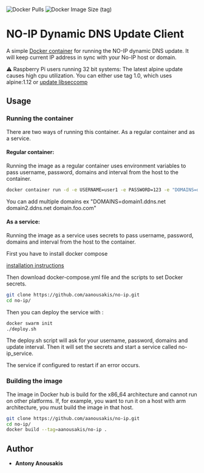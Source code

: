 ![Docker Pulls](https://img.shields.io/docker/pulls/aanousakis/no-ip?style=plastic)
![Docker Image Size (tag)](https://img.shields.io/docker/image-size/aanousakis/no-ip/latest)

# NO-IP Dynamic DNS Update Client

A simple [Docker container](https://hub.docker.com/r/aanousakis/no-ip) for running the NO-IP dynamic DNS update. It will keep current IP address in sync with your No-IP host or domain.

⚠️ Raspberry Pi users running 32 bit systems: The latest alpine update causes high cpu utilization. You can either use tag 1.0, which uses alpine:1.12 or [update libseccomp](https://github.com/alpinelinux/docker-alpine/issues/135#issuecomment-812287338)

## Usage

### Running  the container
   
There are two ways of running this container. As a regular container and as a service.

#### Regular container:
Running the image as a regular container uses environment variables to pass username, password, domains and interval from the host to the container. 



```bash
docker container run -d -e USERNAME=user1 -e PASSWORD=123 -e "DOMAINS=domain1.ddns.net" -e INTERVAL=5 aanousakis/no-ip

```
You can add multiple domains ex "DOMAINS=domain1.ddns.net domain2.ddns.net domain.foo.com"

#### As a service:
Running the image as a service uses secrets to pass username, password, domains and interval from the host to the container.

First you have to install docker compose

[installation instructions](https://docs.docker.com/compose/install/)

Then download docker-compose.yml file and the scripts to set Docker secrets. 

```bash
git clone https://github.com/aanousakis/no-ip.git    
cd no-ip/
```

Then you can deploy the service with :


```bash
docker swarm init
./deploy.sh 
```
The deploy.sh script will ask for your username, password, domains and update interval. Then it will set the secrets and start a service called no-ip_service. 

The service if configured to restart if an error occurs.


### Building the image
The image in Docker hub is build for the x86_64 architecture and cannot run on other platforms. If, for example, you want to run it on a host with arm architecture, you must build the image in that host.

```bash
git clone https://github.com/aanousakis/no-ip.git    
cd no-ip/
docker build --tag=aanousakis/no-ip .

```
## Author

* **Antony Anousakis**
